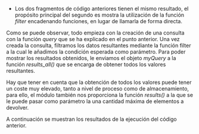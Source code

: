 * Los dos fragmentos de código anteriores tienen el mismo resultado, el propósito principal del segundo es mostra la utilización de la función *filter* encadenando funciones, en lugar de llamarla de forma directa.

Como se puede observar, todo empieza con la creación de una consulta con la función *query* que se ha explicado en el punto anterior.
Una vez creada la consulta, filtramos los datos resultantes mediante la función filter a la cual le añadimos la condición esperada como parámetro.
Para poder mostrar los resultados obtenidos, le enviamos el objeto *myQuery* a la función *results_all()* que se encarga de obtener todos los valores resultantes.

Hay que tener en cuenta que la obtención de todos los valores puede tener un coste muy elevado, tanto a nivel de proceso como de almacenamiento, para ello, el módulo también nos proporciona la función *results()* a la que se le puede pasar como parámetro la una cantidad máxima de elementos a devolver.

A continuación se muestran los resultados de la ejecución del código anterior.